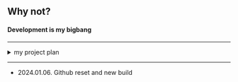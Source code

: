 ## Why not?

#### Development is my bigbang

---
<details>
  <summary>my project plan</summary>
  
  <div markdown="1">
    <br>
  <div>1. github.io</div>
  <div>2. my butler</div>
  </div>
</details>

---
- 2024.01.06. Github reset and new build
